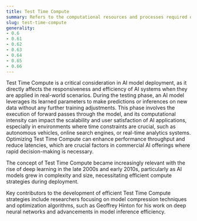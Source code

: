 ```yaml
---
title: Test Time Compute
summary: Refers to the computational resources and processes required during the evaluation phase of an AI model on new, unseen data.
slug: test-time-compute
generality:
- 0.6
- 0.61
- 0.62
- 0.63
- 0.64
- 0.65
- 0.66
---
```


Test Time Compute is a critical consideration in AI model deployment, as it directly affects the responsiveness and efficiency of AI systems when they are applied in real-world scenarios. During the testing phase, an AI model leverages its learned parameters to make predictions or inferences on new data without any further training adjustments. This phase involves the execution of forward passes through the model, and its computational intensity can impact the scalability and user satisfaction of AI applications, especially in environments where time constraints are crucial, such as autonomous vehicles, online search engines, or real-time analytics systems. Optimizing Test Time Compute can enhance performance throughput and reduce latencies, which are crucial factors in commercial AI offerings where rapid decision-making is necessary.  

The concept of Test Time Compute became increasingly relevant with the rise of deep learning in the late 2000s and early 2010s, particularly as AI models grew in complexity and size, necessitating efficient compute strategies during deployment.  

Key contributors to the development of efficient Test Time Compute strategies include researchers focusing on model compression techniques and optimization algorithms, such as Geoffrey Hinton for his work on deep neural networks and advancements in model inference efficiency.